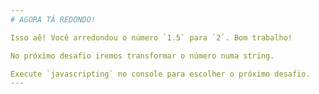 ```yaml
---
# AGORA TÁ REDONDO!

Isso aê! Você arredondou o número `1.5` para `2`. Bom trabalho!

No próximo desafio iremos transformar o número numa string.

Execute `javascripting` no console para escolher o próximo desafio.
---
```

